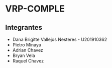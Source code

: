 # VRP-COMPLE
## Integrantes
- Dana Brigitte Vallejos Nesteres - U201910362
- Pietro Minaya
- Adrian  Chavez
- Bryan Vela
- Raquel Chavez

